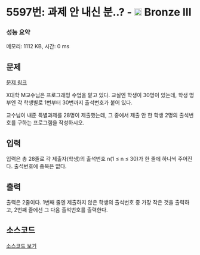 # 5597번: 과제 안 내신 분..? - <img src="https://static.solved.ac/tier_small/3.svg" style="height:20px" /> Bronze III

<!-- performance -->
### 성능 요약
메모리: 1112 KB, 시간: 0 ms
<!-- end -->

## 문제

[문제 링크](https://boj.kr/5597)

<p>X대학 M교수님은 프로그래밍 수업을 맡고 있다. 교실엔 학생이&nbsp;30명이 있는데, 학생 명부엔 각 학생별로&nbsp;1번부터 30번까지 출석번호가 붙어 있다.</p>

<p>교수님이 내준 특별과제를 28명이 제출했는데, 그 중에서&nbsp;제출 안 한 학생 2명의 출석번호를 구하는 프로그램을 작성하시오.</p>

## 입력

<p>입력은 총 28줄로 각 제출자(학생)의 출석번호 n(1 ≤ n&nbsp;≤ 30)가 한 줄에 하나씩 주어진다. 출석번호에 중복은 없다.</p>

## 출력

<p>출력은 2줄이다. 1번째 줄엔 제출하지 않은 학생의 출석번호 중 가장 작은 것을 출력하고, 2번째 줄에선 그 다음 출석번호를 출력한다.</p>

## 소스코드

[소스코드 보기](과제%20안%20내신%20분..?.cpp)